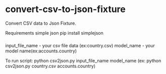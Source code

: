 # convert-csv-to-json-fixture

Convert CSV data to Json Fixture.

Requirements simple json
pip install simplejson
#####
input_file_name - your csv file data (ex:country.csv)
model_name - your model name(ex:accounts.country)

To run script:
python csv2json.py input_file_name model_name (ex: python csv2json.py country.csv accounts.country)

